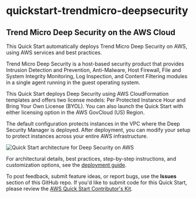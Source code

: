 # quickstart-trendmicro-deepsecurity
## Trend Micro Deep Security on the AWS Cloud


This Quick Start automatically deploys Trend Micro Deep Security on AWS, using AWS services and best practices.

Trend Micro Deep Security is a host-based security product that provides Intrusion Detection and Prevention, Anti-Malware, 
Host Firewall, File and System Integrity Monitoring, Log Inspection, and Content Filtering modules in a single agent running 
in the guest operating system.

This Quick Start deploys Deep Security using AWS CloudFormation templates and offers two license models: 
Per Protected Instance Hour and Bring Your Own License (BYOL). 
You can also launch the Quick Start with either licensing option in the AWS GovCloud (US) Region.

The default configuration protects instances in the VPC where the Deep Security Manager is deployed. 
After deployment, you can modify your setup to protect instances across your entire AWS infrastructure.

![Quick Start architecture for Deep Security on AWS](https://d0.awsstatic.com/partner-network/QuickStart/datasheets/dsm-architecture.png)

For architectural details, best practices, step-by-step instructions, and customization options, see the 
[deployment guide](https://fwd.aws/wGVxy).

To post feedback, submit feature ideas, or report bugs, use the **Issues** section of this GitHub repo.
If you'd like to submit code for this Quick Start, please review the [AWS Quick Start Contributor's Kit](https://aws-quickstart.github.io/). 
